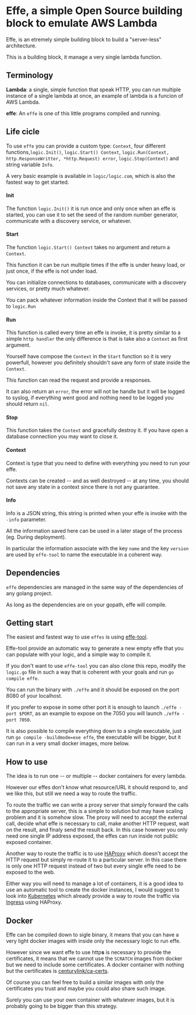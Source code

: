 # Effe, a simple Open Source building block to emulate AWS Lambda

Effe, is an etremely simple building block to build a "server-less" architecture.

This is a building block, it manage a very single lambda function.


## Terminology

**Lambda**: a single, simple function that speak HTTP, you can run multiple instance of a single lambda at once, an example of lambda is a funcion of AWS Lambda.

**effe**: An `effe` is one of this little programs compiled and running. 

## Life cicle

To use `effe` you can provide a custom type: `Context`, four different functions,`logic.Init()`, `logic.Start() Context`, `logic.Run(Context, http.ResponseWritter, *http.Request) error`, `logic.Stop(Context)` and string variable `Info`.

A very basic example is available in `logic/logic.com`, which is also the fastest way to get started. 

#### Init

The function `logic.Init()` it is run once and only once when an effe is started, you can use it to set the seed of the random number generator, communicate with a discovery service, or whatever.

#### Start

The function `logic.Start() Context` takes no argument and return a `Context`.

This function it can be run multiple times if the effe is under heavy load, or just once, if the effe is not under load.

You can initialize connections to databases, communicate with a discovery services, or pretty much whatever.

You can pack whatever information inside the Context that it will be passed to `logic.Run`

#### Run

This function is called every time an effe is invoke, it is pretty similar to a simple `http handler` the only difference is that is take also a `Context` as first argument.

Yourself have compose the `Context` in the `Start` function so it is very powerfull, however you definitely shouldn't save any form of state inside the `Context`.

This function can read the request and provide a responses.

It can also return an `error`, the error will not be handle but it will be logged to syslog, if everything went good and nothing need to be logged you should return `nil`.

#### Stop

This function takes the `Context` and gracefully destroy it. 
If you have open a database connection you may want to close it.

#### Context

Context is type that you need to define with everything you need to run your effe.

Contexts can be created -- and as well destroyed -- at any time, you should not save any state in a context since there is not any guarantee.

#### Info

Info is a JSON string, this string is printed when your effe is invoke with the `-info` parameter.

All the information saved here can be used in a later stage of the process (eg. During deployment).

In particular the information associate with the key `name` and the key `version` are used by `effe-tool` to name the executable in a coherent way.

## Dependencies

`effe` dependencies are managed in the same way of the dependencies of any golang project.

As long as the dependencies are on your gopath, effe will compile.

## Getting start

The easiest and fastest way to use `effes` is using [effe-tool][effe-tool].

Effe-tool provide an automatic way to generate a new empty effe that you can populate with your logic, and a simple way to compile it.

If you don't want to use `effe-tool` you can also clone this repo, modify the `logic.go` file in such a way that is coherent with your goals and run `go compile effe`. 

You can run the binary with `./effe` and it should be exposed on the port 8080 of your localhost.

If you prefer to expose in some other port it is enough to launch `./effe -port $PORT`, as an example to expose on the 7050 you will launch `./effe -port 7050`.

It is also possible to compile everything down to a single executable, just run `go compile -buildmode=exe effe`, the executable will be bigger, but it can run in a very small docker images, more below.

## How to use

The idea is to run one -- or multiple -- docker containers for every lambda.

However our effes don't know what resource/URL it should respond to, and we like this, but still we need a way to route the traffic.

To route the traffic we can write a proxy server that simply forward the calls to the appropriate server, this is a simple to solution but may have scaling problem and it is somehow slow. 
The proxy will need to accept the external call, decide what effe is necessary to call, make another HTTP request, wait on the result, and finaly send the result back.
In this case however you only need one single IP address exposed, the effes can run inside not public exposed container.

Another way to route the traffic is to use [HAProxy][haproxy] which doesn't accept the HTTP request but simply re-route it to a particular server. In this case there is only one HTTP request instead of two but every single effe need to be exposed to the web.

Either way you will need to manage a lot of containers, it is a good idea to use an automatic tool to create the docker instances, I would suggest to look into [Kubernetes][kubernetes] which already provide a way to route the traffic via [Ingress][ingress] using HAProxy.

## Docker 

Effe can be compiled down to sigle binary, it means that you can have a very light docker images with inside only the necessary logic to run effe.

However since we want effe to use http**s** is necessary to provide the certificates, it means that we cannot use the `SCRATCH` images from docker but we need to include some certificates. A docker container with nothing but the certificates is [centurylink/ca-certs][ca-certs].

Of course you can feel free to build a similar images with only the certificates you trust and maybe you could also share such image.

Surely you can use your own container with whatever images, but it is probably going to be bigger than this strategy.


[effe-tool]: https://github.com/siscia/effe-tool
[kubernetes]: http://kubernetes.io/
[ingress]: http://kubernetes.io/v1.1/docs/user-guide/ingress.html
[ca-certs]: https://hub.docker.com/r/centurylink/ca-certs/
[haproxy]: http://www.haproxy.org/
